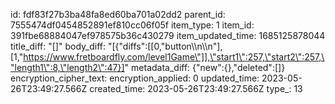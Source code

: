 id: fdf83f27b3ba48fa8ed60ba701a02dd2
parent_id: 7555474df0454852891ef810cc06f05f
item_type: 1
item_id: 391fbe68884047ef978575b36c430279
item_updated_time: 1685125878044
title_diff: "[]"
body_diff: "[{\"diffs\":[[0,\"button\\\n\\\n\"],[1,\"https://www.fretboardfly.com/level1Game\"]],\"start1\":257,\"start2\":257,\"length1\":8,\"length2\":47}]"
metadata_diff: {"new":{},"deleted":[]}
encryption_cipher_text: 
encryption_applied: 0
updated_time: 2023-05-26T23:49:27.566Z
created_time: 2023-05-26T23:49:27.566Z
type_: 13